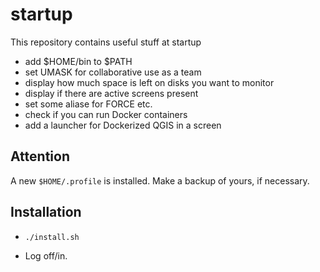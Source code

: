 # startup

This repository contains useful stuff at startup

- add $HOME/bin to $PATH
- set UMASK for collaborative use as a team
- display how much space is left on disks you want to monitor
- display if there are active screens present
- set some aliase for FORCE etc.
- check if you can run Docker containers
- add a launcher for Dockerized QGIS in a screen


## Attention

A new `$HOME/.profile` is installed. Make a backup of yours, if necessary.


## Installation

- `./install.sh`

- Log off/in.

